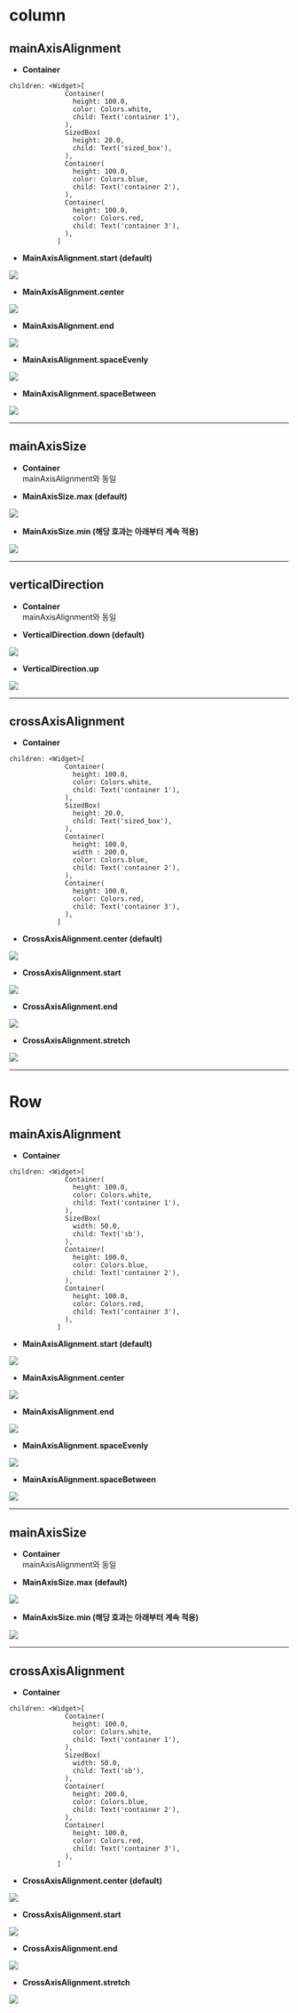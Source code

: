 # column
## mainAxisAlignment
* __Container__     
```
children: <Widget>[
              Container(
                height: 100.0,
                color: Colors.white,
                child: Text('container 1'),
              ),
              SizedBox(
                height: 20.0,
                child: Text('sized_box'),
              ),
              Container(
                height: 100.0,
                color: Colors.blue,
                child: Text('container 2'),
              ),
              Container(
                height: 100.0,
                color: Colors.red,
                child: Text('container 3'),
              ),
            ]
```
* __MainAxisAlignment.start (default)__      
<img src="https://user-images.githubusercontent.com/33628588/100632280-ffbe9a80-336f-11eb-84a5-959e347733f0.png">   

* __MainAxisAlignment.center__   
<img src="https://user-images.githubusercontent.com/33628588/100634149-457c6280-3372-11eb-8dfc-6a461937ef9e.png">   
   
* __MainAxisAlignment.end__   
<img src="https://user-images.githubusercontent.com/33628588/100634373-93916600-3372-11eb-8a7e-d8d87ce3da29.png">  
 
* __MainAxisAlignment.spaceEvenly__      
<img src="https://user-images.githubusercontent.com/33628588/100641162-72347800-337a-11eb-861c-9ef86351d621.png">

* __MainAxisAlignment.spaceBetween__      
<img src="https://user-images.githubusercontent.com/33628588/100641162-72347800-337a-11eb-861c-9ef86351d621.png">
<hr/>


## mainAxisSize
* __Container__      
mainAxisAlignment와 동일

* __MainAxisSize.max (default)__      
<img src="https://user-images.githubusercontent.com/33628588/100632280-ffbe9a80-336f-11eb-84a5-959e347733f0.png">   

* __MainAxisSize.min (해당 효과는 아래부터 계속 적용)__      
<img src="https://user-images.githubusercontent.com/33628588/100633177-174a5300-3371-11eb-9fab-b3389f86f0bd.png">   
<hr/>


## verticalDirection
* __Container__     
mainAxisAlignment와 동일

* __VerticalDirection.down (default)__   
<img src="https://user-images.githubusercontent.com/33628588/100633177-174a5300-3371-11eb-9fab-b3389f86f0bd.png">   

* __VerticalDirection.up__   
<img src="https://user-images.githubusercontent.com/33628588/100633541-8f187d80-3371-11eb-9989-3c7319a6edf8.png">   
<hr/>


## crossAxisAlignment   
* __Container__   
```
children: <Widget>[
              Container(
                height: 100.0,
                color: Colors.white,
                child: Text('container 1'),
              ),
              SizedBox(
                height: 20.0,
                child: Text('sized_box'),
              ),
              Container(
                height: 100.0,
                width : 200.0,
                color: Colors.blue,
                child: Text('container 2'),
              ),
              Container(
                height: 100.0,
                color: Colors.red,
                child: Text('container 3'),
              ),
            ]
```
* __CrossAxisAlignment.center (default)__   
<img src="https://user-images.githubusercontent.com/33628588/100635605-0ea74c00-3374-11eb-930f-6f523a9bfc0a.png">   

* __CrossAxisAlignment.start__   
<img src="https://user-images.githubusercontent.com/33628588/100635507-f2a3aa80-3373-11eb-9612-1aa527462bd2.png">   

* __CrossAxisAlignment.end__   
<img src="https://user-images.githubusercontent.com/33628588/100636974-a9545a80-3375-11eb-8843-5c452ada5fb5.png">   

* __CrossAxisAlignment.stretch__   
<img src="https://user-images.githubusercontent.com/33628588/100635805-50d08d80-3374-11eb-904a-9f6acd36bc32.png">  
<hr/>


# Row
## mainAxisAlignment
* __Container__      
```
children: <Widget>[
              Container(
                height: 100.0,
                color: Colors.white,
                child: Text('container 1'),
              ),
              SizedBox(
                width: 50.0,
                child: Text('sb'),
              ),
              Container(
                height: 100.0,
                color: Colors.blue,
                child: Text('container 2'),
              ),
              Container(
                height: 100.0,
                color: Colors.red,
                child: Text('container 3'),
              ),
            ]
```
* __MainAxisAlignment.start (default)__     
<img src="https://user-images.githubusercontent.com/33628588/100639696-dc4c1d80-3378-11eb-8dcc-35470d4cd92e.png">

* __MainAxisAlignment.center__     
<img src="https://user-images.githubusercontent.com/33628588/100639770-f2f27480-3378-11eb-9df9-cf9bb4f2f1e6.png">

* __MainAxisAlignment.end__      
<img src="https://user-images.githubusercontent.com/33628588/100639814-01d92700-3379-11eb-8ae5-87a74cbc718a.png">

* __MainAxisAlignment.spaceEvenly__      
<img src="https://user-images.githubusercontent.com/33628588/100639954-2cc37b00-3379-11eb-9a3e-d540e3eb91d4.png">

* __MainAxisAlignment.spaceBetween__      
<img src="https://user-images.githubusercontent.com/33628588/100640067-51b7ee00-3379-11eb-991b-3d830a84b0eb.png">
<hr/>


## mainAxisSize
* __Container__      
mainAxisAlignment와 동일

* __MainAxisSize.max (default)__      
<img src="https://user-images.githubusercontent.com/33628588/100639696-dc4c1d80-3378-11eb-8dcc-35470d4cd92e.png">   

* __MainAxisSize.min (해당 효과는 아래부터 계속 적용)__      
<img src="https://user-images.githubusercontent.com/33628588/100639902-1a494180-3379-11eb-8595-233ddcab281b.png">   
<hr/>


## crossAxisAlignment
* __Container__        
```
children: <Widget>[
              Container(
                height: 100.0,
                color: Colors.white,
                child: Text('container 1'),
              ),
              SizedBox(
                width: 50.0,
                child: Text('sb'),
              ),
              Container(
                height: 200.0,
                color: Colors.blue,
                child: Text('container 2'),
              ),
              Container(
                height: 100.0,
                color: Colors.red,
                child: Text('container 3'),
              ),
            ]
```
* __CrossAxisAlignment.center (default)__         
<img src="https://user-images.githubusercontent.com/33628588/100640439-c1c67400-3379-11eb-8ce6-95884af20672.png">

* __CrossAxisAlignment.start__         
<img src="https://user-images.githubusercontent.com/33628588/100640216-82982300-3379-11eb-925a-ec4b0235893f.png">

* __CrossAxisAlignment.end__         
<img src="https://user-images.githubusercontent.com/33628588/100640530-dd317f00-3379-11eb-925f-eed62c3151e6.png">

* __CrossAxisAlignment.stretch__     
<img src="https://user-images.githubusercontent.com/33628588/100640605-f76b5d00-3379-11eb-88fe-0844dd4295ab.png">  